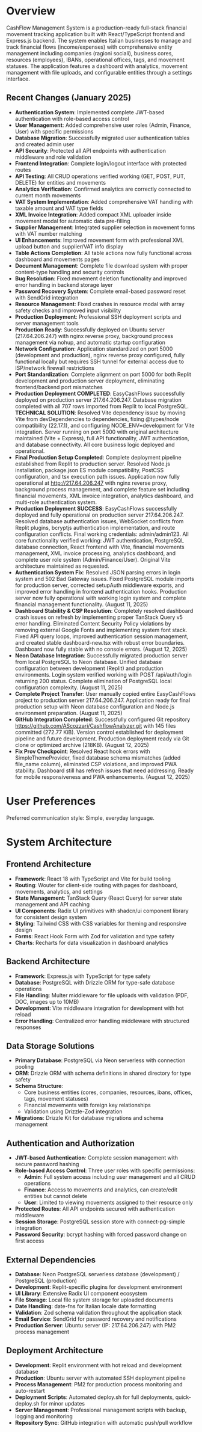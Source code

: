 # Overview

CashFlow Management System is a production-ready full-stack financial movement tracking application built with React/TypeScript frontend and Express.js backend. The system enables Italian businesses to manage and track financial flows (income/expenses) with comprehensive entity management including companies (ragioni sociali), business cores, resources (employees), IBANs, operational offices, tags, and movement statuses. The application features a dashboard with analytics, movement management with file uploads, and configurable entities through a settings interface.

## Recent Changes (January 2025)
- **Authentication System**: Implemented complete JWT-based authentication with role-based access control
- **User Management**: Added comprehensive user roles (Admin, Finance, User) with specific permissions
- **Database Migration**: Successfully migrated user authentication tables and created admin user
- **API Security**: Protected all API endpoints with authentication middleware and role validation
- **Frontend Integration**: Complete login/logout interface with protected routes
- **API Testing**: All CRUD operations verified working (GET, POST, PUT, DELETE) for entities and movements
- **Analytics Verification**: Confirmed analytics are correctly connected to current month movements
- **VAT System Implementation**: Added comprehensive VAT handling with taxable amount and VAT type fields
- **XML Invoice Integration**: Added compact XML uploader inside movement modal for automatic data pre-filling
- **Supplier Management**: Integrated supplier selection in movement forms with VAT number matching
- **UI Enhancements**: Improved movement form with professional XML upload button and supplier/VAT info display
- **Table Actions Completion**: All table actions now fully functional across dashboard and movements pages
- **Document Management**: Complete file download system with proper content-type handling and security controls
- **Bug Resolution**: Fixed movement deletion functionality and improved error handling in backend storage layer
- **Password Recovery System**: Complete email-based password reset with SendGrid integration
- **Resource Management**: Fixed crashes in resource modal with array safety checks and improved input visibility
- **Production Deployment**: Professional SSH deployment scripts and server management tools
- **Production Ready**: Successfully deployed on Ubuntu server (217.64.206.247) with nginx reverse proxy, background process management via nohup, and automatic startup configuration
- **Network Configuration**: Application standardized on port 5000 (development and production), nginx reverse proxy configured, fully functional locally but requires SSH tunnel for external access due to ISP/network firewall restrictions
- **Port Standardization**: Complete alignment on port 5000 for both Replit development and production server deployment, eliminating frontend/backend port mismatches
- **Production Deployment COMPLETED**: EasyCashFlows successfully deployed on production server 217.64.206.247. Database migration completed with all 707 rows imported from Replit to local PostgreSQL. **TECHNICAL SOLUTION**: Resolved Vite dependency issue by moving Vite from devDependencies to dependencies, fixing @types/node compatibility (22.17.1), and configuring NODE_ENV=development for Vite integration. Server running on port 5000 with original architecture maintained (Vite + Express), full API functionality, JWT authentication, and database connectivity. All core business logic deployed and operational.
- **Final Production Setup Completed**: Complete deployment pipeline established from Replit to production server. Resolved Node.js installation, package.json ES module compatibility, PostCSS configuration, and tsx execution path issues. Application now fully operational at http://217.64.206.247 with nginx reverse proxy, background process management, and complete feature set including financial movements, XML invoice integration, analytics dashboard, and multi-role authentication system.
- **Production Deployment SUCCESS**: EasyCashFlows successfully deployed and fully operational on production server 217.64.206.247. Resolved database authentication issues, WebSocket conflicts from Replit plugins, bcryptjs authentication implementation, and route configuration conflicts. Final working credentials: admin/admin123. All core functionality verified working: JWT authentication, PostgreSQL database connection, React frontend with Vite, financial movements management, XML invoice processing, analytics dashboard, and complete user role system (Admin/Finance/User). Original Vite architecture maintained as requested.
- **Authentication System Fix**: Resolved JSON parsing errors in login system and 502 Bad Gateway issues. Fixed PostgreSQL module imports for production server, corrected setupAuth middleware exports, and improved error handling in frontend authentication hooks. Production server now fully operational with working login system and complete financial management functionality. (August 11, 2025)
- **Dashboard Stability & CSP Resolution**: Completely resolved dashboard crash issues on refresh by implementing proper TanStack Query v5 error handling. Eliminated Content Security Policy violations by removing external Google Fonts and implementing system font stack. Fixed API query loops, improved authentication session management, and created stable dashboard-new.tsx with robust error boundaries. Dashboard now fully stable with no console errors. (August 12, 2025)
- **Neon Database Integration**: Successfully migrated production server from local PostgreSQL to Neon database. Unified database configuration between development (Replit) and production environments. Login system verified working with POST /api/auth/login returning 200 status. Complete elimination of PostgreSQL local configuration complexity. (August 11, 2025)
- **Complete Project Transfer**: User manually copied entire EasyCashFlows project to production server 217.64.206.247. Application ready for final production setup with Neon database configuration and Node.js environment preparation. (August 11, 2025)
- **GitHub Integration Completed**: Successfully configured Git repository https://github.com/AScozzari/CashflowAnalyzer.git with 145 files committed (272.77 KiB). Version control established for deployment pipeline and future development. Production deployment ready via Git clone or optimized archive (218KB). (August 12, 2025)
- **Fix Prov Checkpoint**: Resolved React hook errors with SimpleThemeProvider, fixed database schema mismatches (added file_name column), eliminated CSP violations, and improved PWA stability. Dashboard still has refresh issues that need addressing. Ready for mobile responsiveness and PWA enhancements. (August 12, 2025)

# User Preferences

Preferred communication style: Simple, everyday language.

# System Architecture

## Frontend Architecture
- **Framework**: React 18 with TypeScript and Vite for build tooling
- **Routing**: Wouter for client-side routing with pages for dashboard, movements, analytics, and settings
- **State Management**: TanStack Query (React Query) for server state management and API caching
- **UI Components**: Radix UI primitives with shadcn/ui component library for consistent design system
- **Styling**: Tailwind CSS with CSS variables for theming and responsive design
- **Forms**: React Hook Form with Zod for validation and type safety
- **Charts**: Recharts for data visualization in dashboard analytics

## Backend Architecture
- **Framework**: Express.js with TypeScript for type safety
- **Database**: PostgreSQL with Drizzle ORM for type-safe database operations
- **File Handling**: Multer middleware for file uploads with validation (PDF, DOC, images up to 10MB)
- **Development**: Vite middleware integration for development with hot reload
- **Error Handling**: Centralized error handling middleware with structured responses

## Data Storage Solutions
- **Primary Database**: PostgreSQL via Neon serverless with connection pooling
- **ORM**: Drizzle ORM with schema definitions in shared directory for type safety
- **Schema Structure**: 
  - Core business entities (cores, companies, resources, ibans, offices, tags, movement statuses)
  - Financial movements with foreign key relationships
  - Validation using Drizzle-Zod integration
- **Migrations**: Drizzle Kit for database migrations and schema management

## Authentication and Authorization
- **JWT-based Authentication**: Complete session management with secure password hashing
- **Role-based Access Control**: Three user roles with specific permissions:
  - **Admin**: Full system access including user management and all CRUD operations
  - **Finance**: Access to movements and analytics, can create/edit entities but cannot delete
  - **User**: Limited to viewing movements assigned to their resource only
- **Protected Routes**: All API endpoints secured with authentication middleware
- **Session Storage**: PostgreSQL session store with connect-pg-simple integration
- **Password Security**: bcrypt hashing with forced password change on first access

## External Dependencies
- **Database**: Neon PostgreSQL serverless database (development) / PostgreSQL (production)
- **Development**: Replit-specific plugins for development environment
- **UI Library**: Extensive Radix UI component ecosystem
- **File Storage**: Local file system storage for uploaded documents
- **Date Handling**: date-fns for Italian locale date formatting
- **Validation**: Zod schema validation throughout the application stack
- **Email Service**: SendGrid for password recovery and notifications
- **Production Server**: Ubuntu server (IP: 217.64.206.247) with PM2 process management

## Deployment Architecture
- **Development**: Replit environment with hot reload and development database
- **Production**: Ubuntu server with automated SSH deployment pipeline
- **Process Management**: PM2 for production process monitoring and auto-restart
- **Deployment Scripts**: Automated deploy.sh for full deployments, quick-deploy.sh for minor updates
- **Server Management**: Professional management scripts with backup, logging and monitoring
- **Repository Sync**: GitHub integration with automatic push/pull workflow
